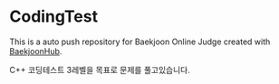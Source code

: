 # CodingTest
This is a auto push repository for Baekjoon Online Judge created with [BaekjoonHub](https://github.com/BaekjoonHub/BaekjoonHub).

C++ 코딩테스트 3레벨을 목표로 문제를 풀고있습니다.
